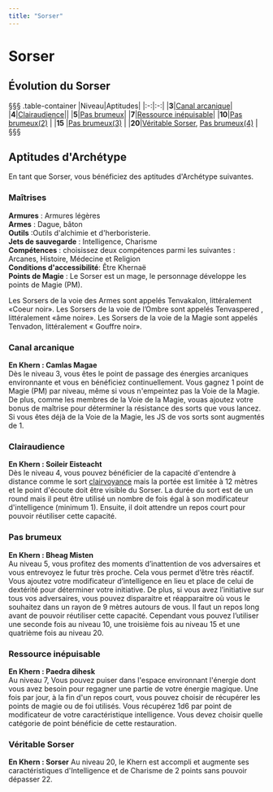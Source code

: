 ```yaml
---
title: "Sorser"
---
```

# Sorser

## Évolution du Sorser
§§§ .table-container
|Niveau|Aptitudes|
|:-:|:-:|
|**3**|[Canal arcanique](#canal-arcanique)|
|**4**|[Clairaudience](#clairaudience)||
|**5**|[Pas brumeux](#pas-brumeux)|
|**7**|[Ressource inépuisable](#ressource-inepuisable)|
|**10**|[Pas brumeux(2)](#pas-brumeux) |
|**15** |[Pas brumeux(3)](#pas-brumeux) |
|**20**|[Véritable Sorser](#veritable-sorser), [Pas brumeux(4)](#pas-brumeux) |
§§§

## Aptitudes d'Archétype
En tant que Sorser, vous bénéficiez des aptitudes d'Archétype suivantes.

### Maîtrises
**Armures** :  Armures légères   
**Armes** : Dague, bâton  
**Outils** :Outils d'alchimie et d'herboristerie.     
**Jets de sauvegarde** : Intelligence, Charisme    
**Compétences** : choisissez deux compétences parmi les suivantes : Arcanes, Histoire, Médecine et Religion    
**Conditions d'accessibilité**: Être Khernaë    
**Points de Magie** : Le Sorser est un mage, le personnage développe les points de Magie (PM).    

Les Sorsers de la voie des Armes sont appelés Tenvakalon, littéralement «Coeur noir». Les Sorsers de la voie de l’Ombre sont appelés Tenvaspered , littéralement «âme noire». Les Sorsers de la voie de la Magie sont appelés Tenvadon, littéralement « Gouffre noir».

### Canal arcanique  
**En Khern : Camlas Magae**  
Dès le niveau 3, vous êtes le point de passage des énergies arcaniques environnante et vous en bénéficiez continuellement. Vous gagnez 1 point de Magie (PM) par niveau, même si vous n'empeintez pas la Voie de la Magie. De plus, comme les membres de la Voie de la Magie, vouas ajoutez votre bonus de maîtrise pour déterminer la résistance des sorts que vous lancez. Si vous êtes déjà de la Voie de la Magie, les JS de vos sorts sont augmentés de 1.     

### Clairaudience  
**En Khern : Soileir Eisteacht**  
Dès le niveau 4, vous pouvez bénéficier de la capacité d'entendre à distance comme le sort [clairvoyance](/grimoire/clairvoyance) mais la portée est limitée à 12 mètres et le point d'écoute doit être visible du Sorser. La durée du sort est de un round mais il peut être utilisé un nombre de fois égal à son modificateur d'intelligence (minimum 1). Ensuite, il doit attendre un repos court pour pouvoir réutiliser cette capacité.    

### Pas brumeux  
**En Khern : Bheag Misten**  
Au niveau 5, vous profitez des moments d’inattention de vos adversaires et vous entrevoyez le futur très proche. Cela vous permet d’être très réactif. Vous ajoutez votre modificateur d’intelligence en lieu et place de celui de dextérité pour déterminer votre initiative. De plus, si vous avez l’initiative sur tous vos adversaires, vous pouvez disparaitre et réapparaitre où vous le souhaitez dans un rayon de 9 mètres autours de vous. Il faut un repos long avant de pouvoir réutiliser cette capacité. Cependant vous pouvez l’utiliser une seconde fois au niveau 10, une troisième fois au niveau 15 et une quatrième fois au niveau 20.   

### Ressource inépuisable  
**En Khern : Paedra  dihesk**  
Au niveau 7, Vous pouvez puiser dans l'espace environnant l'énergie dont vous avez besoin pour regagner une partie de votre énergie magique. Une fois par jour, à la fin d'un repos court, vous pouvez choisir de récupérer les points de magie ou de foi utilisés. Vous récupérez 1d6 par point de modificateur de votre caractéristique intelligence. Vous devez choisir quelle catégorie de point bénéficie de cette restauration.

### Véritable Sorser  
**En Khern : Sorser**
Au niveau 20, le Khern est accompli et augmente ses caractéristiques d'Intelligence et de Charisme de 2 points sans pouvoir dépasser 22.
